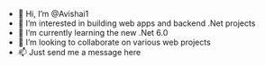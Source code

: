 - 👋 Hi, I’m @Avishai1
- 👀 I’m interested in building web apps and backend .Net projects
- 🌱 I’m currently learning the new .Net 6.0
- 💞️ I’m looking to collaborate on various web projects
- 📫 Just send me a message here

<!---
Avishai1/Avishai1 is a ✨ special ✨ repository because its `README.md` (this file) appears on your GitHub profile.
You can click the Preview link to take a look at your changes.
--->
